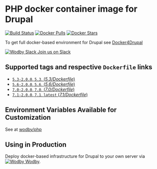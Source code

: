 # PHP docker container image for Drupal

[![Build Status](https://travis-ci.org/wodby/drupal-php.svg?branch=master)](https://travis-ci.org/wodby/drupal-php)
[![Docker Pulls](https://img.shields.io/docker/pulls/wodby/drupal-php.svg)](https://hub.docker.com/r/wodby/drupal-php)
[![Docker Stars](https://img.shields.io/docker/stars/wodby/drupal-php.svg)](https://hub.docker.com/r/wodby/drupal-php)

To get full docker-based environment for Drupal see [Docker4Drupal](http://docker4drupal.org)

[![Wodby Slack](https://www.google.com/s2/favicons?domain=www.slack.com) Join us on Slack](https://slack.wodby.com/)

## Supported tags and respective `Dockerfile` links

- [`5.3-2.0.0`, `5.3`, (*5.3/Dockerfile*)](https://github.com/wodby/drupal-php/tree/master/5.3/Dockerfile)
- [`5.6-2.0.0`, `5.6`, (*5.6/Dockerfile*)](https://github.com/wodby/drupal-php/tree/master/5.6/Dockerfile)
- [`7.0-2.0.0`, `7.0`, (*7.0/Dockerfile*)](https://github.com/wodby/drupal-php/tree/master/7.0/Dockerfile)
- [`7.1-2.0.0`, `7.1`, `latest` (*7.1/Dockerfile*)](https://github.com/wodby/drupal-php/tree/master/7.1/Dockerfile)

## Environment Variables Available for Customization

See at [wodby/php](https://github.com/wodby/php)

## Using in Production

Deploy docker-based infrastructure for Drupal to your own server via [![Wodby](https://www.google.com/s2/favicons?domain=wodby.com) Wodby](https://wodby.com).
